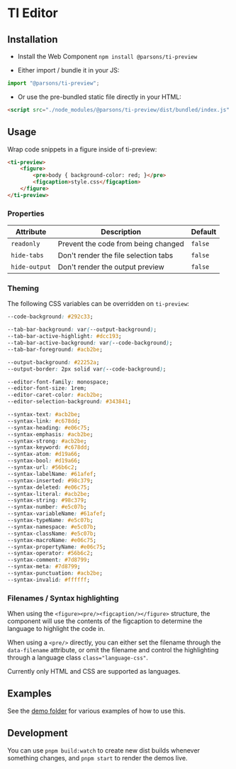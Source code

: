 # TI Editor

## Installation

- Install the Web Component `npm install @parsons/ti-preview`

- Either import / bundle it in your JS:

```js
import "@parsons/ti-preview";
```

- Or use the pre-bundled static file directly in your HTML:

```html
<script src="./node_modules/@parsons/ti-preview/dist/bundled/index.js" type="module" />
```

## Usage

Wrap code snippets in a figure inside of ti-preview:

```html
<ti-preview>
	<figure>
		<pre>body { background-color: red; }</pre>
		<figcaption>style.css</figcaption>
	</figure>
</ti-preview>
```

### Properties

| Attribute     | Description                          | Default |
| ------------- | ------------------------------------ | ------- |
| `readonly`    | Prevent the code from being changed  | `false` |
| `hide-tabs`   | Don't render the file selection tabs | `false` |
| `hide-output` | Don't render the output preview      | `false` |

### Theming

The following CSS variables can be overridden on `ti-preview`:

```css
--code-background: #292c33;

--tab-bar-background: var(--output-background);
--tab-bar-active-highlight: #dcc193;
--tab-bar-active-background: var(--code-background);
--tab-bar-foreground: #acb2be;

--output-background: #22252a;
--output-border: 2px solid var(--code-background);

--editor-font-family: monospace;
--editor-font-size: 1rem;
--editor-caret-color: #acb2be;
--editor-selection-background: #343841;

--syntax-text: #acb2be;
--syntax-link: #c678dd;
--syntax-heading: #e06c75;
--syntax-emphasis: #acb2be;
--syntax-strong: #acb2be;
--syntax-keyword: #c678dd;
--syntax-atom: #d19a66;
--syntax-bool: #d19a66;
--syntax-url: #56b6c2;
--syntax-labelName: #61afef;
--syntax-inserted: #98c379;
--syntax-deleted: #e06c75;
--syntax-literal: #acb2be;
--syntax-string: #98c379;
--syntax-number: #e5c07b;
--syntax-variableName: #61afef;
--syntax-typeName: #e5c07b;
--syntax-namespace: #e5c07b;
--syntax-className: #e5c07b;
--syntax-macroName: #e06c75;
--syntax-propertyName: #e06c75;
--syntax-operator: #56b6c2;
--syntax-comment: #7d8799;
--syntax-meta: #7d8799;
--syntax-punctuation: #acb2be;
--syntax-invalid: #ffffff;
```

### Filenames / Syntax highlighting

When using the `<figure><pre/><figcaption/></figure>` structure, the component will use the contents of the figcaption to determine the language to highlight the code in.

When using a `<pre/>` directly, you can either set the filename through the `data-filename` attribute, or omit the filename and control the highlighting through a language class `class="language-css"`.

Currently only HTML and CSS are supported as languages.

## Examples

See the [demo folder](https://github.com/typography-interaction-2425/ti-preview/tree/main/demo) for various examples of how to use this.

## Development

You can use `pnpm build:watch` to create new dist builds whenever something changes, and `pnpm start` to render the demos live.
